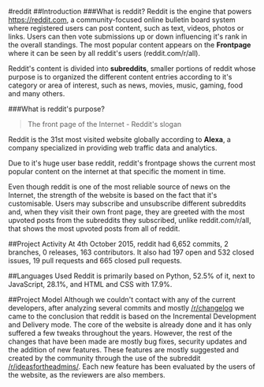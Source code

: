 #reddit
##Introduction
###What is reddit?
Reddit is the engine that powers https://reddit.com, a community-focused online bulletin board system where registered users can post content, such as text, videos, photos or links. Users can then vote submissions up or down influencing it's rank in the overall standings. The most popular content appears on the **Frontpage** where it can be seen by all reddit's users (reddit.com/r/all). 

Reddit's content is divided into **subreddits**, smaller portions of reddit whose purpose is to organized the different content entries according to it's category or area of interest, such as news, movies, music, gaming, food and many others.

###What is reddit's purpose?
>The front page of the Internet - Reddit's slogan

Reddit is the 31st most visited website globally according to **Alexa**, a company specialized in providing web traffic data and analytics.

Due to it's huge user base reddit, reddit's frontpage shows the current most popular content on the internet at that specific the moment in time.

Even though reddit is one of the most reliable source of news on the Internet, the strength of the website is based on the fact that it's customisable. Users may subscribe and unsubscribe different subreddits and, when they visit their own front page, they are greeted with the most upvoted posts from the subreddits they subscribed, unlike reddit.com/r/all, that shows the most upvoted posts from all of reddit.


##Project Activity
At 4th October 2015, reddit had 6,652 commits, 2 branches, 0 releases, 163 contributors. It also had 197 open and 532 closed issues, 19 pull requests and 665 closed pull requests.

##Languages Used
Reddit is primarily based on Python, 52.5% of it, next to JavaScript, 28.1%, and HTML and CSS with 17.9%.

##Project Model
Although we couldn't contact with any of the current developers, after analyzing several commits and mostly [/r/changelog](https://reddit.com/r/changelog) we came to the conclusion that reddit is based on the Incremental Development and Delivery mode. The core of the website is already done and it has only suffered a few tweaks throughout the years. However, the rest of the changes that have been made are mostly bug fixes, security updates and the addition of new features. These features are mostly suggested and created by the community through the use of the subreddit [/r/ideasfortheadmins/](https://reddit.com/r/ideasfortheadmins). Each new feature has been evaluated by the users of the website, as the reviewers are also members.